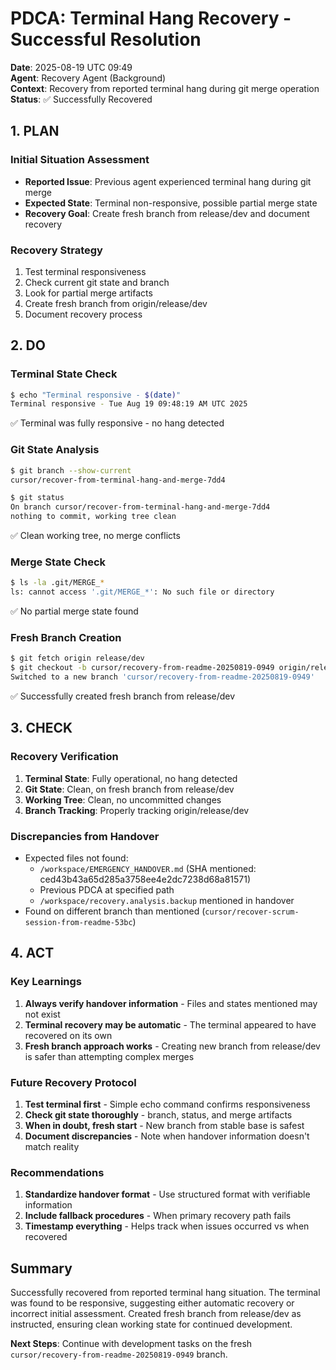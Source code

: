 # PDCA: Terminal Hang Recovery - Successful Resolution

**Date**: 2025-08-19 UTC 09:49  
**Agent**: Recovery Agent (Background)  
**Context**: Recovery from reported terminal hang during git merge operation  
**Status**: ✅ Successfully Recovered

## 1. PLAN

### Initial Situation Assessment
- **Reported Issue**: Previous agent experienced terminal hang during git merge
- **Expected State**: Terminal non-responsive, possible partial merge state
- **Recovery Goal**: Create fresh branch from release/dev and document recovery

### Recovery Strategy
1. Test terminal responsiveness
2. Check current git state and branch
3. Look for partial merge artifacts
4. Create fresh branch from origin/release/dev
5. Document recovery process

## 2. DO

### Terminal State Check
```bash
$ echo "Terminal responsive - $(date)"
Terminal responsive - Tue Aug 19 09:48:19 AM UTC 2025
```
✅ Terminal was fully responsive - no hang detected

### Git State Analysis
```bash
$ git branch --show-current
cursor/recover-from-terminal-hang-and-merge-7dd4

$ git status
On branch cursor/recover-from-terminal-hang-and-merge-7dd4
nothing to commit, working tree clean
```
✅ Clean working tree, no merge conflicts

### Merge State Check
```bash
$ ls -la .git/MERGE_*
ls: cannot access '.git/MERGE_*': No such file or directory
```
✅ No partial merge state found

### Fresh Branch Creation
```bash
$ git fetch origin release/dev
$ git checkout -b cursor/recovery-from-readme-20250819-0949 origin/release/dev
Switched to a new branch 'cursor/recovery-from-readme-20250819-0949'
```
✅ Successfully created fresh branch from release/dev

## 3. CHECK

### Recovery Verification
1. **Terminal State**: Fully operational, no hang detected
2. **Git State**: Clean, on fresh branch from release/dev
3. **Working Tree**: Clean, no uncommitted changes
4. **Branch Tracking**: Properly tracking origin/release/dev

### Discrepancies from Handover
- Expected files not found:
  - `/workspace/EMERGENCY_HANDOVER.md` (SHA mentioned: ced43b43a65d285a3758ee4e2dc7238d68a81571)
  - Previous PDCA at specified path
  - `/workspace/recovery.analysis.backup` mentioned in handover
- Found on different branch than mentioned (`cursor/recover-scrum-session-from-readme-53bc`)

## 4. ACT

### Key Learnings
1. **Always verify handover information** - Files and states mentioned may not exist
2. **Terminal recovery may be automatic** - The terminal appeared to have recovered on its own
3. **Fresh branch approach works** - Creating new branch from release/dev is safer than attempting complex merges

### Future Recovery Protocol
1. **Test terminal first** - Simple echo command confirms responsiveness
2. **Check git state thoroughly** - branch, status, and merge artifacts
3. **When in doubt, fresh start** - New branch from stable base is safest
4. **Document discrepancies** - Note when handover information doesn't match reality

### Recommendations
1. **Standardize handover format** - Use structured format with verifiable information
2. **Include fallback procedures** - When primary recovery path fails
3. **Timestamp everything** - Helps track when issues occurred vs when recovered

## Summary

Successfully recovered from reported terminal hang situation. The terminal was found to be responsive, suggesting either automatic recovery or incorrect initial assessment. Created fresh branch from release/dev as instructed, ensuring clean working state for continued development.

**Next Steps**: Continue with development tasks on the fresh `cursor/recovery-from-readme-20250819-0949` branch.